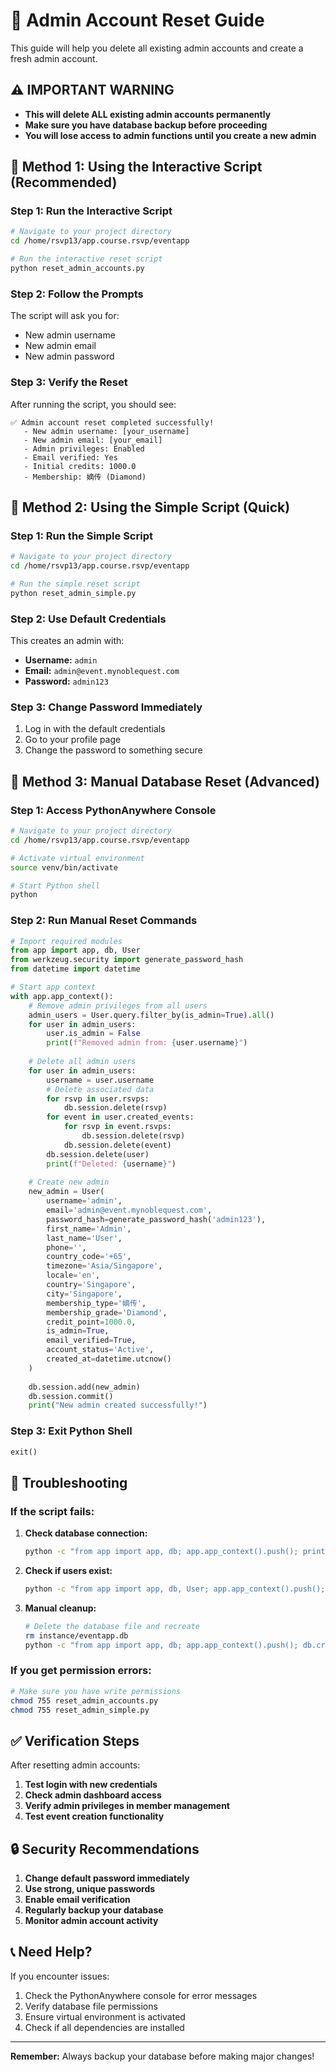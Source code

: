 # 🔐 Admin Account Reset Guide

This guide will help you delete all existing admin accounts and create a fresh admin account.

## ⚠️ **IMPORTANT WARNING**

- **This will delete ALL existing admin accounts permanently**
- **Make sure you have database backup before proceeding**
- **You will lose access to admin functions until you create a new admin**

## 🚀 **Method 1: Using the Interactive Script (Recommended)**

### **Step 1: Run the Interactive Script**

```bash
# Navigate to your project directory
cd /home/rsvp13/app.course.rsvp/eventapp

# Run the interactive reset script
python reset_admin_accounts.py
```

### **Step 2: Follow the Prompts**

The script will ask you for:
- New admin username
- New admin email  
- New admin password

### **Step 3: Verify the Reset**

After running the script, you should see:
```
✅ Admin account reset completed successfully!
   - New admin username: [your_username]
   - New admin email: [your_email]
   - Admin privileges: Enabled
   - Email verified: Yes
   - Initial credits: 1000.0
   - Membership: 嫡传 (Diamond)
```

## 🚀 **Method 2: Using the Simple Script (Quick)**

### **Step 1: Run the Simple Script**

```bash
# Navigate to your project directory
cd /home/rsvp13/app.course.rsvp/eventapp

# Run the simple reset script
python reset_admin_simple.py
```

### **Step 2: Use Default Credentials**

This creates an admin with:
- **Username:** `admin`
- **Email:** `admin@event.mynoblequest.com`
- **Password:** `admin123`

### **Step 3: Change Password Immediately**

1. Log in with the default credentials
2. Go to your profile page
3. Change the password to something secure

## 🚀 **Method 3: Manual Database Reset (Advanced)**

### **Step 1: Access PythonAnywhere Console**

```bash
# Navigate to your project directory
cd /home/rsvp13/app.course.rsvp/eventapp

# Activate virtual environment
source venv/bin/activate

# Start Python shell
python
```

### **Step 2: Run Manual Reset Commands**

```python
# Import required modules
from app import app, db, User
from werkzeug.security import generate_password_hash
from datetime import datetime

# Start app context
with app.app_context():
    # Remove admin privileges from all users
    admin_users = User.query.filter_by(is_admin=True).all()
    for user in admin_users:
        user.is_admin = False
        print(f"Removed admin from: {user.username}")
    
    # Delete all admin users
    for user in admin_users:
        username = user.username
        # Delete associated data
        for rsvp in user.rsvps:
            db.session.delete(rsvp)
        for event in user.created_events:
            for rsvp in event.rsvps:
                db.session.delete(rsvp)
            db.session.delete(event)
        db.session.delete(user)
        print(f"Deleted: {username}")
    
    # Create new admin
    new_admin = User(
        username='admin',
        email='admin@event.mynoblequest.com',
        password_hash=generate_password_hash('admin123'),
        first_name='Admin',
        last_name='User',
        phone='',
        country_code='+65',
        timezone='Asia/Singapore',
        locale='en',
        country='Singapore',
        city='Singapore',
        membership_type='嫡传',
        membership_grade='Diamond',
        credit_point=1000.0,
        is_admin=True,
        email_verified=True,
        account_status='Active',
        created_at=datetime.utcnow()
    )
    
    db.session.add(new_admin)
    db.session.commit()
    print("New admin created successfully!")
```

### **Step 3: Exit Python Shell**

```python
exit()
```

## 🔧 **Troubleshooting**

### **If the script fails:**

1. **Check database connection:**
   ```bash
   python -c "from app import app, db; app.app_context().push(); print('Database connected')"
   ```

2. **Check if users exist:**
   ```bash
   python -c "from app import app, db, User; app.app_context().push(); print([u.username for u in User.query.all()])"
   ```

3. **Manual cleanup:**
   ```bash
   # Delete the database file and recreate
   rm instance/eventapp.db
   python -c "from app import app, db; app.app_context().push(); db.create_all()"
   ```

### **If you get permission errors:**

```bash
# Make sure you have write permissions
chmod 755 reset_admin_accounts.py
chmod 755 reset_admin_simple.py
```

## ✅ **Verification Steps**

After resetting admin accounts:

1. **Test login with new credentials**
2. **Check admin dashboard access**
3. **Verify admin privileges in member management**
4. **Test event creation functionality**

## 🔒 **Security Recommendations**

1. **Change default password immediately**
2. **Use strong, unique passwords**
3. **Enable email verification**
4. **Regularly backup your database**
5. **Monitor admin account activity**

## 📞 **Need Help?**

If you encounter issues:

1. Check the PythonAnywhere console for error messages
2. Verify database file permissions
3. Ensure virtual environment is activated
4. Check if all dependencies are installed

---

**Remember:** Always backup your database before making major changes!

